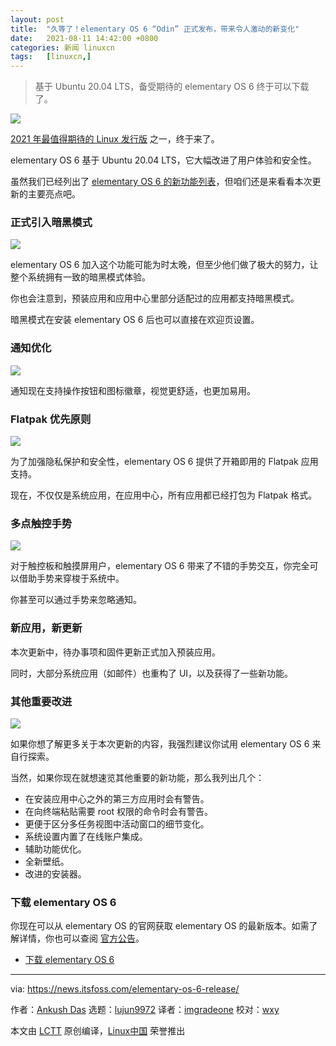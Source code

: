 ```yaml
---
layout: post
title:	"久等了！elementary OS 6 “Odin” 正式发布，带来令人激动的新变化"
date:	2021-08-11 14:42:00 +0800 
categories:	新闻 linuxcn 
tags:	[linuxcn,]
---
```




> 
> 基于 Ubuntu 20.04 LTS，备受期待的 elementary OS 6 终于可以下载了。
> 
> 
> 


![](/Asserts/Images//attachment/album/202108/11/144300iizi2886083s609v.jpg)


[2021 年最值得期待的 Linux 发行版](https://news.itsfoss.com/linux-distros-for-2021/) 之一，终于来了。


elementary OS 6 基于 Ubuntu 20.04 LTS，它大幅改进了用户体验和安全性。


虽然我们已经列出了 [elementary OS 6 的新功能列表](https://news.itsfoss.com/elementary-os-6-features/)，但咱们还是来看看本次更新的主要亮点吧。


### 正式引入暗黑模式


![](/Asserts/Images//attachment/album/202108/11/144300vpuuhkpwcwmkp2sp.png)


elementary OS 6 加入这个功能可能为时太晚，但至少他们做了极大的努力，让整个系统拥有一致的暗黑模式体验。


你也会注意到，预装应用和应用中心里部分适配过的应用都支持暗黑模式。


暗黑模式在安装 elementary OS 6 后也可以直接在欢迎页设置。


### 通知优化


![](/Asserts/Images//attachment/album/202108/11/144301zrdrb3fhfkbbqqhh.png)


通知现在支持操作按钮和图标徽章，视觉更舒适，也更加易用。


### Flatpak 优先原则


![](/Asserts/Images//attachment/album/202108/11/144302dwf5jx54x4f3mwwy.png)


为了加强隐私保护和安全性，elementary OS 6 提供了开箱即用的 Flatpak 应用支持。


现在，不仅仅是系统应用，在应用中心，所有应用都已经打包为 Flatpak 格式。


### 多点触控手势


![](/Asserts/Images//attachment/album/202108/11/144303on3mr63bnijz3pn1.png)


对于触控板和触摸屏用户，elementary OS 6 带来了不错的手势交互，你完全可以借助手势来穿梭于系统中。


你甚至可以通过手势来忽略通知。


### 新应用，新更新


本次更新中，待办事项和固件更新正式加入预装应用。


同时，大部分系统应用（如邮件）也重构了 UI，以及获得了一些新功能。


### 其他重要改进


![](/Asserts/Images//attachment/album/202108/11/144304i9pkfn2iwzkkqgi2.png)


如果你想了解更多关于本次更新的内容，我强烈建议你试用 elementary OS 6 来自行探索。


当然，如果你现在就想速览其他重要的新功能，那么我列出几个：


* 在安装应用中心之外的第三方应用时会有警告。
* 在向终端粘贴需要 root 权限的命令时会有警告。
* 更便于区分多任务视图中活动窗口的细节变化。
* 系统设置内置了在线账户集成。
* 辅助功能优化。
* 全新壁纸。
* 改进的安装器。


### 下载 elementary OS 6


你现在可以从 elementary OS 的官网获取 elementary OS 的最新版本。如需了解详情，你也可以查阅 [官方公告](https://blog.elementary.io/elementary-os-6-odin-released/)。


* [下载 elementary OS 6](https://elementary.io)




---


via: <https://news.itsfoss.com/elementary-os-6-release/>


作者：[Ankush Das](https://news.itsfoss.com/author/ankush/) 选题：[lujun9972](https://github.com/lujun9972) 译者：[imgradeone](https://github.com/imgradeone) 校对：[wxy](https://github.com/wxy)


本文由 [LCTT](https://github.com/LCTT/TranslateProject) 原创编译，[Linux中国](https://linux.cn/) 荣誉推出
